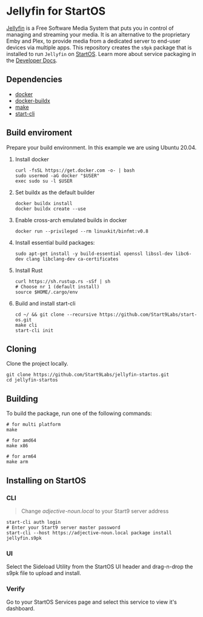 # Jellyfin for StartOS

[Jellyfin](https://github.com/jellyfin/jellyfin) is a Free Software Media System that puts you in control of managing and streaming your media. It is an alternative to the proprietary Emby and Plex, to provide media from a dedicated server to end-user devices via multiple apps. This repository creates the `s9pk` package that is installed to run `Jellyfin` on [StartOS](https://github.com/Start9Labs/start-os/). Learn more about service packaging in the [Developer Docs](https://start9.com/latest/developer-docs/).

## Dependencies

- [docker](https://docs.docker.com/get-docker)
- [docker-buildx](https://docs.docker.com/buildx/working-with-buildx/)
- [make](https://www.gnu.org/software/make/)
- [start-cli](https://github.com/Start9Labs/start-os/)

## Build enviroment

Prepare your build environment. In this example we are using Ubuntu 20.04.

1. Install docker
   ```
   curl -fsSL https://get.docker.com -o- | bash
   sudo usermod -aG docker "$USER"
   exec sudo su -l $USER
   ```
1. Set buildx as the default builder
   ```
   docker buildx install
   docker buildx create --use
   ```
1. Enable cross-arch emulated builds in docker
   ```
   docker run --privileged --rm linuxkit/binfmt:v0.8
   ```
1. Install essential build packages:
   ```
   sudo apt-get install -y build-essential openssl libssl-dev libc6-dev clang libclang-dev ca-certificates
   ```
1. Install Rust
   ```
   curl https://sh.rustup.rs -sSf | sh
   # Choose nr 1 (default install)
   source $HOME/.cargo/env
   ```
1. Build and install start-cli
   ```
   cd ~/ && git clone --recursive https://github.com/Start9Labs/start-os.git
   make cli
   start-cli init
   ```

## Cloning

Clone the project locally.

```
git clone https://github.com/Start9Labs/jellyfin-startos.git
cd jellyfin-startos
```

## Building

To build the package, run one of the following commands:

```
# for multi platform
make
```

```
# for amd64
make x86
```

```
# for arm64
make arm
```

## Installing on StartOS

### CLI

> Change _adjective-noun.local_ to your Start9 server address

```
start-cli auth login
# Enter your Start9 server master password
start-cli --host https://adjective-noun.local package install jellyfin.s9pk
```

### UI

Select the Sideload Utility from the StartOS UI header and drag-n-drop the s9pk file to upload and install.

### Verify

Go to your StartOS Services page and select this service to view it's dashboard.
